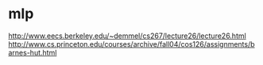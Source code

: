 mlp
===
http://www.eecs.berkeley.edu/~demmel/cs267/lecture26/lecture26.html
http://www.cs.princeton.edu/courses/archive/fall04/cos126/assignments/barnes-hut.html
